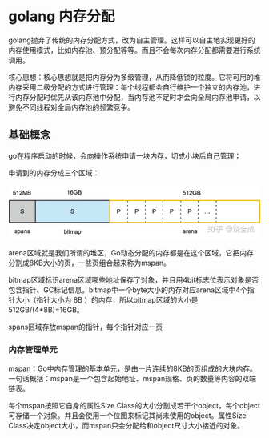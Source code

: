 # golang 内存分配

golang抛弃了传统的内存分配方式，改为自主管理。这样可以自主地实现更好的内存使用模式，比如内存池、预分配等等。而且不会每次内存分配都需要进行系统调用。

核心思想：核心思想就是把内存分为多级管理，从而降低锁的粒度。它将可用的堆内存采用二级分配的方式进行管理：每个线程都会自行维护一个独立的内存池，进行内存分配时优先从该内存池中分配，当内存池不足时才会向全局内存池申请，以避免不同线程对全局内存池的频繁竞争。

## 基础概念

go在程序启动的时候，会向操作系统申请一块内存，切成小块后自己管理；

申请到的内存分成三个区域：

![](./golang内存分区.jpg)

arena区域就是我们所谓的堆区，Go动态分配的内存都是在这个区域，它把内存分割成8KB大小的页，一些页组合起来称为mspan。

bitmap区域标识arena区域哪些地址保存了对象，并且用4bit标志位表示对象是否包含指针、GC标记信息。bitmap中一个byte大小的内存对应arena区域中4个指针大小（指针大小为 8B ）的内存，所以bitmap区域的大小是512GB/(4*8B)=16GB。

spans区域存放mspan的指针，每个指针对应一页

### 内存管理单元

mspan：Go中内存管理的基本单元，是由一片连续的8KB的页组成的大块内存。
一句话概括：mspan是一个包含起始地址、mspan规格、页的数量等内容的双端链表。

每个mspan按照它自身的属性Size Class的大小分割成若干个object，每个object可存储一个对象。并且会使用一个位图来标记其尚未使用的object。属性Size Class决定object大小，而mspan只会分配给和object尺寸大小接近的对象。


